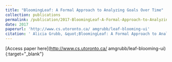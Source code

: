 ```yaml
---
title: "BloomingLeaf: A Formal Approach to Analyzing Goals Over Time"
collection: publications
permalink: /publication/2017-BloomingLeaf-A-Formal-Approach-to-Analyzing-Goals-Over-Time
date: 2017
paperurl: 'http://www.cs.utoronto.ca/ amgrubb/leaf-blooming-ui'
citation: ' Alicia Grubb, &quot;BloomingLeaf: A Formal Approach to Analyzing Goals Over Time.&quot;, 2017.'
---
```

[Access paper here](http://www.cs.utoronto.ca/ amgrubb/leaf-blooming-ui){:target="_blank"}
